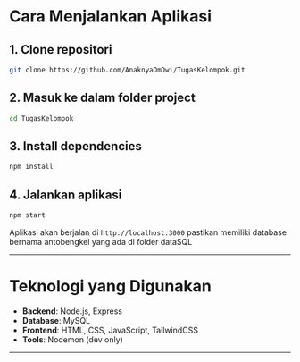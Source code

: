 # Cara Menjalankan Aplikasi

## 1. Clone repositori
```bash
git clone https://github.com/AnaknyaOmDwi/TugasKelompok.git
```

## 2. Masuk ke dalam folder project
```bash
cd TugasKelompok
```

## 3. Install dependencies
```bash
npm install
```

## 4. Jalankan aplikasi
```bash
npm start
```

Aplikasi akan berjalan di `http://localhost:3000`
pastikan memiliki database bernama antobengkel yang ada di folder dataSQL

---

# Teknologi yang Digunakan

- **Backend**: Node.js, Express
- **Database**: MySQL
- **Frontend**: HTML, CSS, JavaScript, TailwindCSS
- **Tools**: Nodemon (dev only)

---
